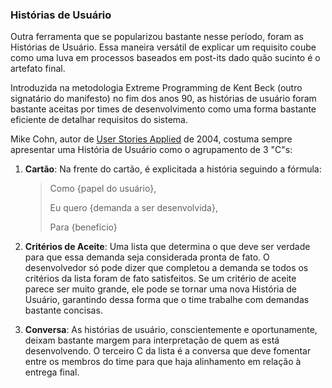 ### Histórias de Usuário

Outra ferramenta que se popularizou bastante nesse período, foram as Histórias de Usuário. Essa maneira versátil de explicar um requisito coube como uma luva em processos baseados em post-its dado quão sucinto é o artefato final.

Introduzida na metodologia Extreme Programming de Kent Beck (outro signatário do manifesto) no fim dos anos 90, as histórias de usuário foram bastante aceitas por times de desenvolvimento como uma forma bastante eficiente de detalhar requisitos do sistema.

Mike Cohn, autor de [User Stories Applied](https://www.amazon.com.br/User-Stories-Applied-Development-Addison-Wesley-ebook/dp/B0054KOL74) de 2004, costuma sempre apresentar uma História de Usuário como o agrupamento de 3 "C"s:
1. **Cartão**: Na frente do cartão, é explicitada a história seguindo a fórmula:
    
   > Como {papel do usuário},
   > 
   > Eu quero {demanda a ser desenvolvida},
   > 
   > Para {benefício}
   
2. **Critérios de Aceite**: Uma lista que determina o que deve ser verdade para que essa demanda seja considerada pronta de fato. O desenvolvedor só pode dizer que completou a demanda se todos os critérios da lista foram de fato satisfeitos. Se um critério de aceite parece ser muito grande, ele pode se tornar uma nova História de Usuário, garantindo dessa forma que o time trabalhe com demandas bastante concisas.
3. **Conversa**: As histórias de usuário, conscientemente e oportunamente, deixam bastante margem para interpretação de quem as está desenvolvendo. O terceiro C da lista é a conversa que deve fomentar entre os membros do time para que haja alinhamento em relação à entrega final.

